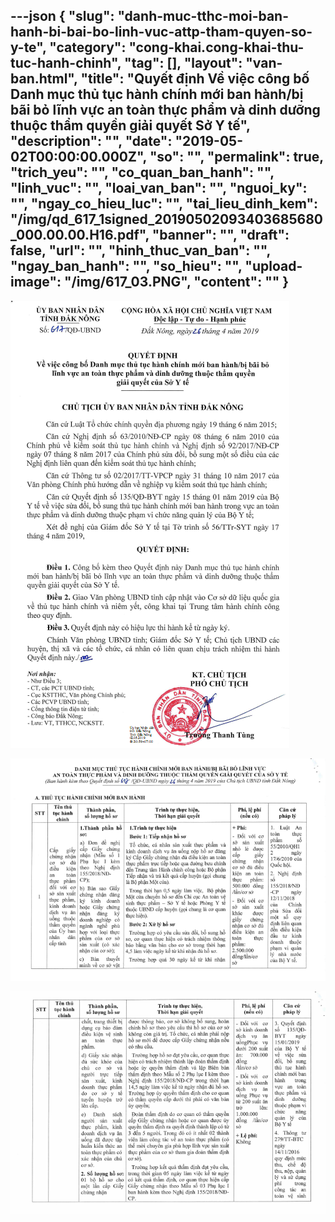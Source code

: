---json
{
    "slug": "danh-muc-tthc-moi-ban-hanh-bi-bai-bo-linh-vuc-attp-tham-quyen-so-y-te",
    "category": "cong-khai.cong-khai-thu-tuc-hanh-chinh",
    "tag": [],
    "layout": "van-ban.html",
    "title": "Quyết định Về việc công bố Danh mục thủ tục hành chính mới ban hành/bị bãi bỏ lĩnh vực an toàn thực phẩm và dinh dưỡng thuộc thẩm quyền giải quyết Sở Y tế",
    "description": "",
    "date": "2019-05-02T00:00:00.000Z",
    "so": "",
    "permalink": true,
    "trich_yeu": "",
    "co_quan_ban_hanh": "",
    "linh_vuc": "",
    "loai_van_ban": "",
    "nguoi_ky": "",
    "ngay_co_hieu_luc": "",
    "tai_lieu_dinh_kem": "/img/qd_617_1signed_20190502093403685680_000.00.00.H16.pdf",
    "banner": "",
    "draft": false,
    "url": "",
    "hinh_thuc_van_ban": "",
    "ngay_ban_hanh": "",
    "so_hieu": "",
    "upload-image": "/img/617_03.PNG",
    "__content__": ""
}
---
<p><img alt="" src="/img/617_01.PNG" /></p>

<p><img alt="" src="/img/617_02.PNG" /></p>

<p><img alt="" src="/img/617_03.PNG" /></p>
